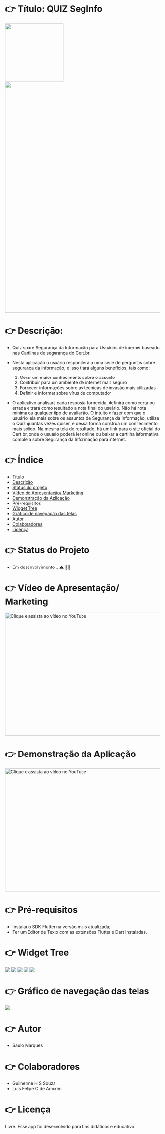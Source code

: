 # 👉  Título: QUIZ SegInfo <a id="link1"></a>

<p float="left">
  <img src="https://https://github.com/saulomarques/quizSegInfo/blob/main/images/logoQuizSI.png" width="190" heigth="190" />
  <img src="https://github.com/saulomarques/quizSegInfo/blob/main/images/bannerQuiz.png" width="750" /> 
</p>
  
# 👉 Descrição: <a id="link2"></a>

* Quiz sobre Segurança da Informação para Usuários de internet baseado nas Cartilhas de segurança do Cert.br.
* Nesta aplicação o usuário responderá a uma série de perguntas sobre segurança da informação, e isso trará alguns benefícios, tais como:

  1. Gerar um maior conhecimento sobre o assunto
  2. Contribuir para um ambiente de internet mais seguro
  3. Fornecer informações sobre as técnicas de invasão mais utilizadas
  4. Definir e informar sobre vírus de computador
 
* O aplicativo analisará cada resposta fornecida, definirá como certa ou errada e trará como resultado a nota final do usuário. Não há nota mínima ou qualquer tipo de avaliação.
O intuito é fazer com que o usuário leia mais sobre os assuntos de Segurança da Informação, utilize o Quiz quantas vezes quiser, e dessa forma construa um conhecimento mais sólido. Na mesma tela de resultado, há um link para o site oficial do Cert.br, onde o usuário poderá ler online ou baixar a cartilha informativa completa sobre Segurança da Informação para internet.

# 👉 Índice

   * [Título](#link1)
   * [Descrição](#link2)
   * [Status do projeto](#link3)
   * [Vídeo de Apresentação/ Marketing](#link4)
   * [Demonstração da Aplicação](#link5)
   * [Pré-requisitos](#link6)
   * [Widget Tree](#link7)
   * [Gráfico de navegação das telas](#link8)
   * [Autor](#link9)
   * [Colaboradores](#link10)
   * [Licença](#link11)


# 👉 Status do Projeto <a id="link3"></a>

* Em desenvolvimento... ⚠️ 👨‍💻

# 👉 Vídeo de Apresentação/ Marketing <a id="link4"></a>
<a href="https://www.youtube.com/watch?v=5NtNpFEypPE"><img src="https://github.com/saulomarques/quizSegInfo/blob/main/images/imageVideoMkt.jpg" title="Clique e assista ao vídeo no YouTube" width="750" height="400" /></a>

# 👉 Demonstração da Aplicação <a id="link5"></a>
<a href="https://youtu.be/u7OmPQRWf3g"><img src="https://github.com/saulomarques/quizSegInfo/blob/main/images/miniaturayoutube_appquiz.jpg" title="Clique e assista ao vídeo no YouTube" width="750" height="400" /></a>

# 👉 Pré-requisitos <a id="link6"></a>

* Instalar o SDK Flutter na versão mais atualizada;
* Ter um Editor de Texto com as extensões Flutter e Dart Instaladas.

# 👉 Widget Tree <a id="link7"></a>

<img src="https://github.com/saulomarques/quizSegInfo/blob/main/images/1.jpg" />
<img src="https://github.com/saulomarques/quizSegInfo/blob/main/images/2.jpg" />
<img src="https://github.com/saulomarques/quizSegInfo/blob/main/images/3.jpg" />
<img src="https://github.com/saulomarques/quizSegInfo/blob/main/images/4.jpg" />
<img src="https://github.com/saulomarques/quizSegInfo/blob/main/images/5.jpg" />

# 👉 Gráfico de navegação das telas <a id="link8"></a>

<img src="https://github.com/saulomarques/quizSegInfo/blob/main/images/Telas_app.jpg" />

# 👉 Autor <a id="link9"></a>

* Saulo Marques

# 👉 Colaboradores <a id="link10"></a>

* Guilherme H S Souza
* Luís Felipe C de Amorim

# 👉 Licença <a id="link10"></a>

Livre. Esse app foi desenvolvido para fins didáticos e educativo.


